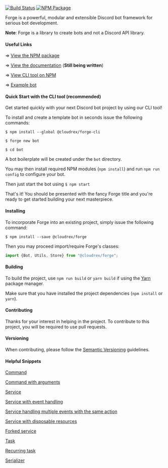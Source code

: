 [![Build Status](https://travis-ci.com/discord-forge/forge.svg?branch=dev-2.0)](https://travis-ci.com/discord-forge/forge?branch=dev-2.0)
[![NPM Package](https://badge.fury.io/js/%40cloudrex%2Fforge.svg)](https://www.npmjs.com/package/@cloudrex/forge)

Forge is a powerful, modular and extensible Discord bot framework for serious bot development.

**Note**: Forge is a library to create bots and not a Discord API library.

#### Useful Links

=> [View the NPM package](https://www.npmjs.com/package/@cloudrex/forge)

=> [View the documentation](https://cloudrex.gitbook.io/forge/) (**Still being written**)

=> [View CLI tool on NPM](https://www.npmjs.com/package/@cloudrex/forge-cli)

=> [Example bot](https://github.com/discord-forge/example-forge-bot)

#### Quick Start with the CLI tool (recommended)

Get started quickly with your next Discord bot project by using our CLI tool!

To install and create a template bot in seconds issue the following commands:

`$ npm install --global @cloudrex/forge-cli`

`$ forge new bot`

`$ cd bot`

A bot boilerplate will be created under the `bot` directory.

You may then install required NPM modules (`npm install`) and run `npm run config` to configure your bot.

Then just start the bot using `$ npm start`

That's it! You should be presented with the fancy Forge title and you're ready to get started building your next masterpiece.

#### Installing

To incorporate Forge into an existing project, simply issue the following command:

`$ npm install --save @cloudrex/forge`

Then you may proceed import/require Forge's classes:

```ts
import {Bot, Utils, Store} from "@cloudrex/forge";
```

#### Building

To build the project, use `npm run build` or `yarn build` if using the [Yarn](https://yarnpkg.com/) package manager.

Make sure that you have installed the project dependencies (`npm install` or `yarn`).

#### Contributing

Thanks for your interest in helping in the project. To contribute to this project, you will be required to use pull requests.

#### Versioning

When contributing, please follow the [Semantic Versioning](https://semver.org/) guidelines.

#### Helpful Snippets

[Command](https://github.com/discord-forge/forge/blob/dev-2.0/EXAMPLES.MD#command)

[Command with arguments](https://github.com/discord-forge/forge/blob/dev-2.0/EXAMPLES.MD#command-with-arguments)

[Service](https://github.com/discord-forge/forge/blob/dev-2.0/EXAMPLES.MD#service)

[Service with event handling](https://github.com/discord-forge/forge/blob/dev-2.0/EXAMPLES.MD#service-with-event-handling)

[Service handling multiple events with the same action](https://github.com/discord-forge/forge/blob/dev-2.0/EXAMPLES.MD#service-handling-multiple-events-with-the-same-action)

[Service with disposable resources](https://github.com/discord-forge/forge/blob/dev-2.0/EXAMPLES.MD#service-with-disposable-resources)

[Forked service](https://github.com/discord-forge/forge/blob/dev-2.0/EXAMPLES.MD#forked-service)

[Task](https://github.com/discord-forge/forge/blob/dev-2.0/EXAMPLES.MD#task)

[Recurring task](https://github.com/discord-forge/forge/blob/dev-2.0/EXAMPLES.MD#recurring-task)

[Serializer](https://github.com/discord-forge/forge/blob/dev-2.0/EXAMPLES.MD#serializer)